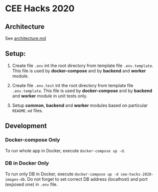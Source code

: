 # CEE Hacks 2020

## Architecture
See [architecture.md](docs/architecture.md)

## Setup:

1. Create file `.env` int the root directory from template file `.env.template`. This file is used
   by **docker-compose** and by **backend** and **worker** module.  
   
1. Create file `.env.test` int the root directory from template file `.env.template`. This file is used
   by **docker-compose** and by **backend** and **worker** module in unit tests only.
   
1. Setup **common**, **backend** and **worker** modules based on particular `README.md` files.

## Development

### Docker-compose Only

To run whole app in Docker, execute `docker-compose up -d`.

### DB in Docker Only

To run only DB in Docker, execute `docker-compose up -d cee-hacks-2020-images-db`. 
Do not forget to set correct DB address (localhost) and port (exposed one) in `.env` file.
